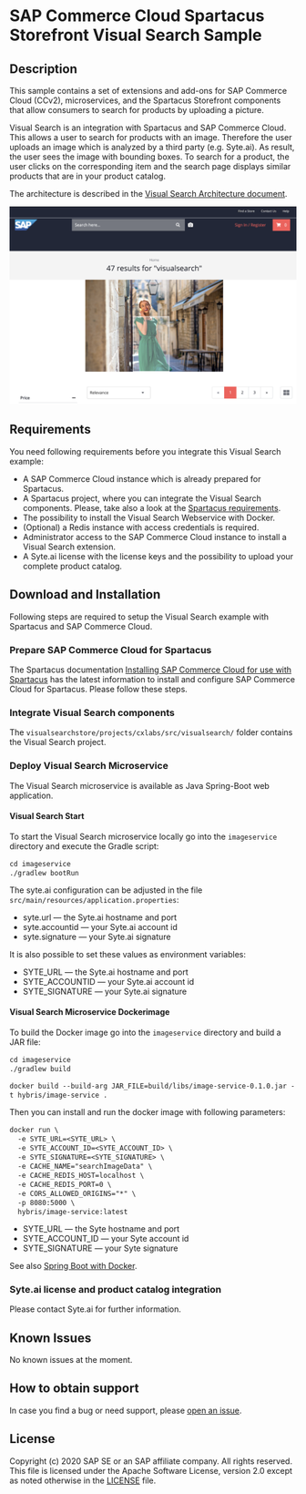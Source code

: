 # SAP Commerce Cloud Spartacus Storefront Visual Search Sample

## Description

This sample contains a set of extensions and add-ons for SAP Commerce Cloud (CCv2), microservices, and the Spartacus Storefront components that allow consumers to search for products by uploading a picture.

Visual Search is an integration with Spartacus and SAP Commerce Cloud. This allows a user to search for products with an image. Therefore the user uploads an image which is analyzed by a third party (e.g. Syte.ai). As result, the user sees the image with bounding boxes. To search for a product, the user clicks on the corresponding item and the search page displays similar products that are in your product catalog.

The architecture is described in the [Visual Search Architecture document](doc/VisualSearchArchitecture.md).

![Visual Search Screenshot](doc/images/screenshot.png)

## Requirements

You need following requirements before you integrate this Visual Search example:

- A SAP Commerce Cloud instance which is already prepared for Spartacus.
- A Spartacus project, where you can integrate the Visual Search components. Please, take also a look at the [Spartacus requirements](https://github.com/SAP/spartacus#requirements).
- The possibility to install the Visual Search Webservice with Docker.
- (Optional) a Redis instance with access credentials is required.
- Administrator access to the SAP Commerce Cloud instance to install a Visual Search extension.
- A Syte.ai license with the license keys and the possibility to upload your complete product catalog.

## Download and Installation

Following steps are required to setup the Visual Search example with Spartacus and SAP Commerce Cloud.

### Prepare SAP Commerce Cloud for Spartacus

The Spartacus documentation [Installing SAP Commerce Cloud for use with Spartacus](https://sap.github.io/cloud-commerce-spartacus-storefront-docs/installing-sap-commerce-cloud/) has the latest information to install and configure SAP Commerce Cloud for Spartacus. Please follow these steps.

### Integrate Visual Search components

The `visualsearchstore/projects/cxlabs/src/visualsearch/` folder contains the Visual Search project.

### Deploy Visual Search Microservice

The Visual Search microservice is available as Java Spring-Boot web application.

#### Visual Search Start

To start the Visual Search microservice locally go into the `imageservice` directory and execute the Gradle script:

```shell
cd imageservice
./gradlew bootRun
```

The syte.ai configuration can be adjusted in the file `src/main/resources/application.properties`:

- syte.url — the Syte.ai hostname and port
- syte.accountid — your Syte.ai account id
- syte.signature — your Syte.ai signature

It is also possible to set these values as environment variables:

- SYTE_URL — the Syte.ai hostname and port
- SYTE_ACCOUNTID — your Syte.ai account id
- SYTE_SIGNATURE — your Syte.ai signature

#### Visual Search Microservice Dockerimage

To build the Docker image go into the `imageservice` directory and build a JAR file:

```shell
cd imageservice
./gradlew build
```

```shell
docker build --build-arg JAR_FILE=build/libs/image-service-0.1.0.jar -t hybris/image-service .
```

Then you can install and run the docker image with following parameters:

```shell
docker run \
  -e SYTE_URL=<SYTE_URL> \
  -e SYTE_ACCOUNT_ID=<SYTE_ACCOUNT_ID> \
  -e SYTE_SIGNATURE=<SYTE_SIGNATURE> \
  -e CACHE_NAME="searchImageData" \
  -e CACHE_REDIS_HOST=localhost \
  -e CACHE_REDIS_PORT=0 \
  -e CORS_ALLOWED_ORIGINS="*" \
  -p 8080:5000 \
  hybris/image-service:latest
```

- SYTE_URL — the Syte hostname and port
- SYTE_ACCOUNT_ID — your Syte account id
- SYTE_SIGNATURE — your Syte signature

See also [Spring Boot with Docker](https://spring.io/guides/gs/spring-boot-docker/).

### Syte.ai license and product catalog integration

Please contact Syte.ai for further information.

## Known Issues

No known issues at the moment.

## How to obtain support

In case you find a bug or need support, please [open an issue](https://github.com/SAP-samples/commerce-cloud-spartacus-storefront-visual-search-sample/issues/new).

## License

Copyright (c) 2020 SAP SE or an SAP affiliate company. All rights reserved. This file is licensed under the Apache Software License, version 2.0 except as noted otherwise in the [LICENSE](LICENSE) file.
